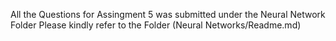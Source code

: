 All the Questions for Assingment 5 was submitted under the Neural Network Folder
Please kindly refer to the Folder (Neural Networks/Readme.md)


